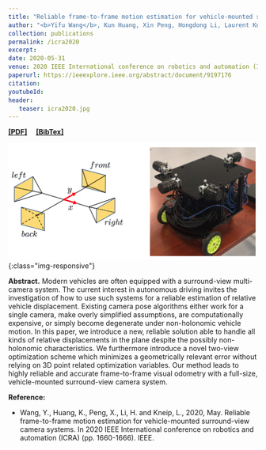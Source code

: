 ```yaml
---
title: "Reliable frame-to-frame motion estimation for vehicle-mounted surround-view camera systems"
author: "<b>Yifu Wang</b>, Kun Huang, Xin Peng, Hongdong Li, Laurent Kneip."
collection: publications
permalink: /icra2020
excerpt: 
date: 2020-05-31
venue: 2020 IEEE International conference on robotics and automation (ICRA)
paperurl: https://ieeexplore.ieee.org/abstract/document/9197176
citation: 
youtubeId: 
header:
   teaser: icra2020.jpg
---
```


<a href="https://1fwang.github.io/files/icra2020.pdf" target="_blank"><b>[PDF]</b></a>&emsp;
<a href="https://1fwang.github.io/files/wang2020reliable.txt" target="_blank"><b>[BibTex]</b></a>

![firenet_banner](/images/icra2020.jpg){:class="img-responsive"}

<b>Abstract.</b> 
Modern vehicles are often equipped with a surround-view multi-camera system. The current interest in autonomous driving invites the investigation of how to use such systems for a reliable estimation of relative vehicle displacement. Existing camera pose algorithms either work for a single camera, make overly simplified assumptions, are computationally expensive, or simply become degenerate under non-holonomic vehicle motion. In this paper, we introduce a new, reliable solution able to handle all kinds of relative displacements in the plane despite the possibly non-holonomic characteristics. We furthermore introduce a novel two-view optimization scheme which minimizes a geometrically relevant error without relying on 3D point related optimization variables. Our method leads to highly reliable and accurate frame-to-frame visual odometry with a full-size, vehicle-mounted surround-view camera system.

<b>Reference:</b>
* Wang, Y., Huang, K., Peng, X., Li, H. and Kneip, L., 2020, May. Reliable frame-to-frame motion estimation for vehicle-mounted surround-view camera systems. In 2020 IEEE International conference on robotics and automation (ICRA) (pp. 1660-1666). IEEE.
